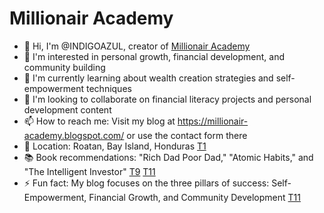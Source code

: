 # Millionair Academy

- 👋 Hi, I'm @INDIGOAZUL, creator of [Millionair Academy](https://millionair-academy.blogspot.com/)
- 👀 I'm interested in personal growth, financial development, and community building
- 🌱 I'm currently learning about wealth creation strategies and self-empowerment techniques
- 💞️ I'm looking to collaborate on financial literacy projects and personal development content
- 📫 How to reach me: Visit my blog at https://millionair-academy.blogspot.com/ or use the contact form there
- 📍 Location: Roatan, Bay Island, Honduras [T1](1)
- 📚 Book recommendations: "Rich Dad Poor Dad," "Atomic Habits," and "The Intelligent Investor" [T9](2) [T11](3)
- ⚡ Fun fact: My blog focuses on the three pillars of success: Self-Empowerment, Financial Growth, and Community Development [T11](3)

<!---
INDIGOAZUL/INDIGOAZUL is a ✨ special ✨ repository because its `README.md` (this file) appears on your GitHub profile.
You can click the Preview link to take a look at your changes.
--->
